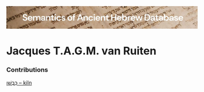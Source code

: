 <html><body><img id="banner" src="../../images/banners/banner.png" alt="banner" /></body></html>

# **Jacques T.A.G.M. van Ruiten**


### Contributions
[כִּבְשָׁן – kiln](../words/kibshan.md)<br>